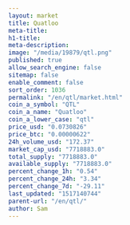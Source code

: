 ```yaml
---
layout: market
title: Quatloo
meta-title: 
h1-title: 
meta-description: 
image: "/media/19879/qtl.png"
published: true
allow_search_engine: false
sitemap: false
enable_comment: false
sort_order: 1036
permalink: "/en/qtl/market.html"
coin_a_symbol: "QTL"
coin_a_name: "Quatloo"
coin_a_lower_case: "qtl"
price_usd: "0.0730826"
price_btc: "0.00000622"
24h_volume_usd: "172.37"
market_cap_usd: "7718883.0"
total_supply: "7718883.0"
available_supply: "7718883.0"
percent_change_1h: "0.54"
percent_change_24h: "3.34"
percent_change_7d: "-29.11"
last_updated: "1517140744"
parent-url: "/en/qtl/"
author: Sam
---
```


